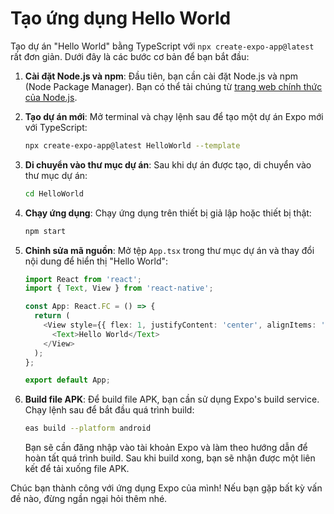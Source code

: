 # Tạo ứng dụng Hello World

Tạo dự án "Hello World" bằng TypeScript với `npx create-expo-app@latest` rất đơn giản. Dưới đây là các bước cơ bản để bạn bắt đầu:

1. **Cài đặt Node.js và npm**: Đầu tiên, bạn cần cài đặt Node.js và npm (Node Package Manager). Bạn có thể tải chúng từ [trang web chính thức của Node.js](https://nodejs.org/).

2. **Tạo dự án mới**: Mở terminal và chạy lệnh sau để tạo một dự án Expo mới với TypeScript:
   ```bash
   npx create-expo-app@latest HelloWorld --template
   ```

3. **Di chuyển vào thư mục dự án**: Sau khi dự án được tạo, di chuyển vào thư mục dự án:
   ```bash
   cd HelloWorld
   ```

4. **Chạy ứng dụng**: Chạy ứng dụng trên thiết bị giả lập hoặc thiết bị thật:
   ```bash
   npm start
   ```

5. **Chỉnh sửa mã nguồn**: Mở tệp `App.tsx` trong thư mục dự án và thay đổi nội dung để hiển thị "Hello World":
   ```typescript
   import React from 'react';
   import { Text, View } from 'react-native';

   const App: React.FC = () => {
     return (
       <View style={{ flex: 1, justifyContent: 'center', alignItems: 'center' }}>
         <Text>Hello World</Text>
       </View>
     );
   };

   export default App;
   ```

6. **Build file APK**: Để build file APK, bạn cần sử dụng Expo's build service. Chạy lệnh sau để bắt đầu quá trình build:
   ```bash
   eas build --platform android
   ```
   Bạn sẽ cần đăng nhập vào tài khoản Expo và làm theo hướng dẫn để hoàn tất quá trình build. Sau khi build xong, bạn sẽ nhận được một liên kết để tải xuống file APK.   

Chúc bạn thành công với ứng dụng Expo của mình! Nếu bạn gặp bất kỳ vấn đề nào, đừng ngần ngại hỏi thêm nhé.